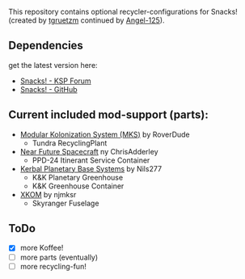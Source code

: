This repository contains optional recycler-configurations for Snacks! (created by [tgruetzm](https://github.com/tgruetzm) continued by [Angel-125](https://github.com/Angel-125)).

## Dependencies
get the latest version here:
* [Snacks! - KSP Forum](http://forum.kerbalspaceprogram.com/index.php?/topic/149604-12-snacks-continued-v160-friendly-simplified-life-support/)
* [Snacks! - GitHub](https://github.com/Angel-125/Snacks)

## Current included mod-support (parts):
* [Modular Kolonization System (MKS)](https://github.com/BobPalmer/MKS) by RoverDude
  * Tundra RecyclingPlant
* [Near Future Spacecraft](https://github.com/ChrisAdderley/NearFutureSpacecraft) ny ChrisAdderley
  * PPD-24 Itinerant Service Container
* [Kerbal Planetary Base Systems](https://github.com/Nils277/KerbalPlanetaryBaseSystems) by Nils277
  * K&K Planetary Greenhouse
  * K&K Greenhouse Container
* [XKOM](http://forum.kerbalspaceprogram.com/index.php?/topic/132820-wip113-xkom-interceptors-update-the-raven-takes-flight) by njmksr
  * Skyranger Fuselage

## ToDo
- [x] more Koffee!
- [ ] more parts (eventually)
- [ ] more recycling-fun!
